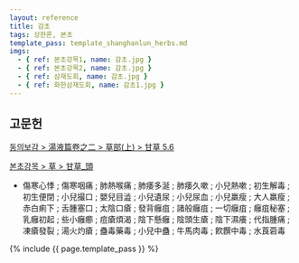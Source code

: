 ```yaml
---
layout: reference
title: 감초
tags: 상한론, 본초
template_pass: template_shanghanlun_herbs.md
imgs:
  - { ref: 본초강목1, name: 감초.jpg }
  - { ref: 본초강목2, name: 감초.jpg }
  - { ref: 삼재도회, name: 감초.jpg }
  - { ref: 화한삼재도회, name: 감초1.jpg }
---
```



## 고문헌

[동의보감 > 湯液篇卷之二 > 草部(上) >  甘草 5.6](https://mediclassics.kr/books/8/volume/21/#content_1250)

[본초강목 > 草 > 甘草_頭]()

* 傷寒心悸 ; 傷寒咽痛 ; 肺熱喉痛 ; 肺痿多涎 ; 肺痿久嗽 ; 小兒熱嗽 ; 初生解毒 ; 初生便閉 ; 小兒撮口 ; 嬰兒目澁 ; 小兒遺尿 ; 小兒尿血 ; 小兒羸瘦 ; 大人羸瘦 ; 赤白痢下 ; 舌腫塞口 ; 太陰口瘡 ; 發背癰疽 ; 諸般癰疽 ; 一切癰疽 ; 癰疽秘塞 ; 乳癰初起 ; 些小癰癤 ; 痘瘡煩渴 ; 陰下懸癰 ; 陰頭生瘡 ; 陰下濕癢 ; 代指腫痛 ; 凍瘡發裂 ; 湯火灼瘡 ; 蠱毒藥毒 ; 小兒中蠱 ; 牛馬肉毒 ; 飮饌中毒 ; 水莨菪毒


{% include {{ page.template_pass }} %}
